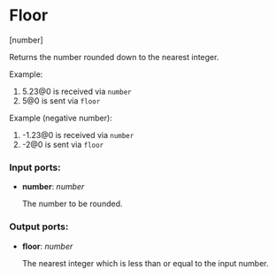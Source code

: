 # Floor

[number]

Returns the number rounded down to the nearest integer.

Example:

1. 5.23@0 is received via `number`
2. 5@0 is sent via `floor`

Example (negative number):

1. -1.23@0 is received via `number`
2. -2@0 is sent via `floor`

### Input ports:

* __number__: _number_

    The number to be rounded.



### Output ports:

* __floor__: _number_

    The nearest integer which is less than or equal to the input number.



